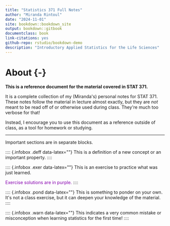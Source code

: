 ```yaml
--- 
title: "Statistics 371 Full Notes"
author: "Miranda Rintoul"
date: "2024-11-01"
site: bookdown::bookdown_site
output: bookdown::gitbook
documentclass: book
link-citations: yes
github-repo: rstudio/bookdown-demo
description: "Introductory Applied Statistics for the Life Sciences"
---
```


# About {-}

**This is a reference document for the material covered in STAT 371.**

It is a complete collection of my (Miranda's) personal notes for STAT 371.  These notes follow the material in lecture almost exactly, but they are *not* meant to be read off of or otherwise used during class.  They're much too verbose for that!

Instead, I encourage you to use this document as a reference outside of class, as a tool for homework or studying.

---

Important sections are in separate blocks.

:::: {.infobox .deff data-latex=""}
This is a definition of a new concept or an important property.
::::

:::: {.infobox .exer data-latex=""}
This is an exercise to practice what was just learned.

<span style="color:#8601AF">
Exercise solutions are in purple.
</span>
::::

:::: {.infobox .pond data-latex=""}
This is something to ponder on your own.  It's not a class exercise, but it can deepen your knowledge of the material.
::::

:::: {.infobox .warn data-latex=""}
This indicates a very common mistake or misconception when learning statistics for the first time!
::::









